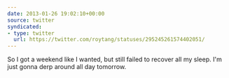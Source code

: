 ```yaml
---
date: 2013-01-26 19:02:10+00:00
source: twitter
syndicated:
- type: twitter
  url: https://twitter.com/roytang/statuses/295245261574402051/
---
```


So I got a weekend like I wanted, but still failed to recover all my sleep. I'm just gonna derp around all day tomorrow.